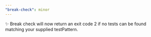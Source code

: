 ```yaml
---
"break-check": minor
---
```


✨ Break check will now return an exit code 2 if no tests can be found matching your supplied testPattern.

